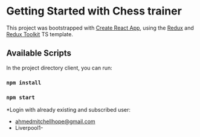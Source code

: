# Getting Started with Chess trainer

This project was bootstrapped with [Create React App](https://github.com/facebook/create-react-app), using the [Redux](https://redux.js.org/) and [Redux Toolkit](https://redux-toolkit.js.org/) TS template.

## Available Scripts

In the project directory client, you can run:

### `npm install`

### `npm start`


*Login with already existing and subscribed user: 
- ahmedmitchellhope@gmail.com
- Liverpool1-
